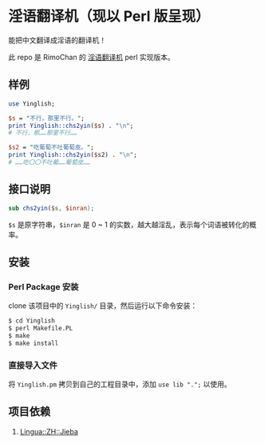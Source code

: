 # 淫语翻译机（现以 Perl 版呈现）


能把中文翻译成淫语的翻译机！

此 repo 是 RimoChan 的 [淫语翻译机](https://github.com/RimoChan/yinglish) perl 实现版本。

## 样例

```perl
use Yinglish;

$s = "不行，那里不行。";
print Yinglish::chs2yin($s) . "\n";
# 不行，那……那里不行……

$s2 = "吃葡萄不吐葡萄皮。";
print Yinglish::chs2yin($s2) . "\n";
# ……吃〇〇不吐葡……葡萄皮……

```

## 接口说明

```perl
sub chs2yin($s, $inran);

```

`$s` 是原字符串，`$inran` 是 0 ~ 1 的实数，越大越淫乱，表示每个词语被转化的概率。

## 安装

### Perl Package 安装

clone 该项目中的 `Yinglish/` 目录，然后运行以下命令安装：

```sh
$ cd Yinglish
$ perl Makefile.PL
$ make
$ make install

```

### 直接导入文件

将 `Yinglish.pm` 拷贝到自己的工程目录中，添加 `use lib ".";` 以使用。

## 项目依赖

1. [Lingua::ZH::Jieba](https://metacpan.org/dist/Lingua-ZH-Jieba/view/lib/Lingua/ZH/Jieba.pod)
